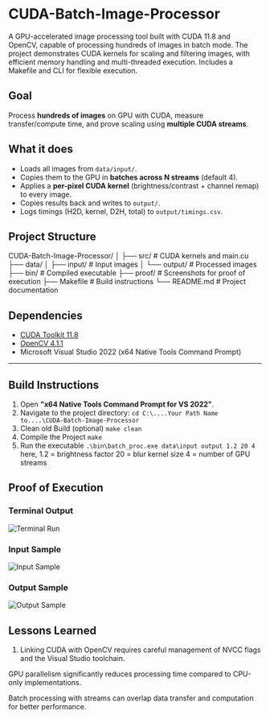 # CUDA-Batch-Image-Processor
A  GPU-accelerated image processing tool built with CUDA 11.8 and OpenCV, capable of processing hundreds of images in batch mode. The project demonstrates CUDA kernels for scaling and filtering images, with efficient memory handling and multi-threaded execution. Includes a Makefile and CLI for flexible execution.

## Goal
Process **hundreds of images** on GPU with CUDA, measure transfer/compute time, and prove scaling using **multiple CUDA streams**.

## What it does
- Loads all images from `data/input/`.
- Copies them to the GPU in **batches across N streams** (default 4).
- Applies a **per-pixel CUDA kernel** (brightness/contrast + channel remap) to every image.
- Copies results back and writes to `output/`.
- Logs timings (H2D, kernel, D2H, total) to `output/timings.csv`.

## **Project Structure**
CUDA-Batch-Image-Processor/
│
├── src/                # CUDA kernels and main.cu
├── data/
│   ├── input/          # Input images
│   └── output/         # Processed images
├── bin/                # Compiled executable
├── proof/              # Screenshots for proof of execution
├── Makefile            # Build instructions
└── README.md           # Project documentation


## **Dependencies**
- [CUDA Toolkit 11.8](https://developer.nvidia.com/cuda-11-8-0-download-archive)
- [OpenCV 4.1.1](https://opencv.org/releases/)
- Microsoft Visual Studio 2022 (x64 Native Tools Command Prompt)

---

## **Build Instructions**
1. Open **"x64 Native Tools Command Prompt for VS 2022"**.
2. Navigate to the project directory:
   ``` cd C:\....Your Path Name to....\CUDA-Batch-Image-Processor ```
3. Clean old Build (optional)
    ```make clean ```
4. Compile the Project
    ```make ```
5. Run the executable
    ```.\bin\batch_proc.exe data\input output 1.2 20 4 ```
    here, 
        1.2 = brightness factor
        20 = blur kernel size
        4 = number of GPU streams

## **Proof of Execution**
### Terminal Output
![Terminal Run](proof/proof_terminal.png)
### Input Sample
![Input Sample](proof/proof_terminal.png)
### Output Sample
![Output Sample](proof/proof_terminal.png)

    




## **Lessons Learned**
1. Linking CUDA with OpenCV requires careful management of NVCC flags and the Visual Studio toolchain.

GPU parallelism significantly reduces processing time compared to CPU-only implementations.

Batch processing with streams can overlap data transfer and computation for better performance.




